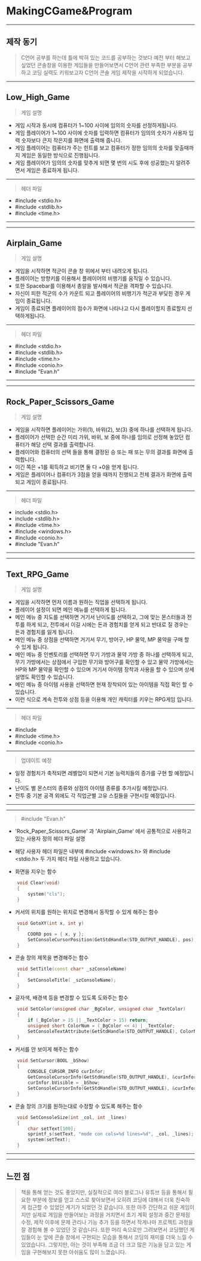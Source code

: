 # MakingCGame&Program
------------
## 제작 동기
> C언어 공부를 하는데 틀에 박혀 있는 코드를 공부하는 것보다 예전 부터 해보고 싶었던 콘솔창을 이용한 게임들을 만들어보면서 C언어 관련 부족한 부분을 공부하고 코딩 실력도 키워보고자
C언어 콘솔 게임 제작을 시작하게 되었습니다.
------------
## Low_High_Game
> 게임 설명
  + 게임 시작과 동시에 컴퓨터가 1~100 사이에 임의의 숫자를 선정하게됩니다.
  + 게임 플레이어가 1~100 사이에 숫자를 입력하면 컴퓨터가 임의의 숫자가 사용자 입력 숫자보다 큰지 작은지를 화면에 출력해 줍니다.
  + 게임 플레이어는 컴퓨터가 주는 힌트를 보고 컴퓨터가 정한 임의의 숫자를 맞출때까지 게임은 동일한 방식으로 진행됩니다.
  + 게임 플레이어가 임의의 숫자를 맞추게 되면 몇 번의 시도 후에 성공했는지 알려주면서 게임은 종료하게 됩니다.
 ------------
 > 헤더 파일
  + #include <stdio.h>
  + #include <stdlib.h>
  + #include <time.h>
 ------------
 ------------
 ## Airplain_Game
 > 게임 설명
  + 게임을 시작하면 적군이 콘솔 창 위에서 부터 내려오게 됩니다.
  + 플레이어는 방향키를 이용해서 플레이어의 비행기를 움직일 수 있습니다.
  + 또한 Spacebar를 이용해서 총알을 발사해서 적군을 격파할 수 있습니다. 
  + 자신이 피한 적군의 수가 카운트 되고 플레이어의 비행기가 적군과 부딪힌 경우 게임이 종료됩니다.
  + 게임이 종료되면 플레이어의 점수가 화면에 나타나고 다시 플레이할지 종료할지 선택하게됩니다.
------------
 > 헤더 파일
  + #include <stdio.h>
  + #include <stdlib.h>
  + #include <time.h>
  + #include <conio.h>
  + #include "Evan.h"
------------
------------
## Rock_Paper_Scissors_Game
> 게임 설명
  + 게임을 시작하면 플레이어는 가위(1), 바위(2), 보(3) 중에 하나를 선택하게 됩니다.
  + 플레이어가 선택한 순간 미리 가위, 바위, 보 중에 하나를 임의로 선정해 놓았던 컴퓨터가 해당 선택 결과를 출력합니다.
  + 플레이어와 컴퓨터의 선택 들을 통해 결정된 승 또는 패 또는 무의 결과를 화면에 출력합니다.
  + 이긴 쪽은 +1를 획득하고 비기면 둘 다 +0을 얻게 됩니다.
  + 게임은 플레이어나 컴퓨터가 3점을 얻을 때까지 진행되고 전체 결과가 화면에 출력되고 게임이 종료됩니다.
------------
 > 헤더 파일
  + include <stdio.h>
  + include <stdlib.h>
  + #include <time.h>
  + #include <windows.h>
  + #include <conio.h>
  + #include "Evan.h"
------------
------------
## Text_RPG_Game
> 게임 설명
  + 게임을 시작하면 먼저 이름과 원하는 직업을 선택하게 됩니다.
  + 플레이어 설정이 되면 메인 메뉴를 선택하게 됩니다.
  + 메인 메뉴 중 지도를 선택하면 거기서 난이도를 선택하고, 그에 맞는 몬스터들과 전투를 하게 되고, 전투에서 이길 시에는 돈과 경험치를 얻게 되고 반대로 질 경우는 돈과 경험치를 잃게 됩니다.
  + 메인 메뉴 중 상점을 선택하면 거기서 무기, 방어구, HP 물약, MP 물약을 구매 할 수 있게 됩니다.
  + 메인 메뉴 중 인벤토리를 선택하면 무기 가방과 물약 가방 중 하나를 선택하게 되고, 무기 가방에서는 상점에서 구입한 무기와 방어구를 확인할 수 있고 물약 가방에서는 HP와 MP 물약을 확인할 수 있으며 거기서 아이템 장착과 사용을 할 수 있으며 상세 설명도 확인할 수 있습니다.
  + 메인 메뉴 중 아이템 사용을 선택하면 현재 장착되어 있는 아이템을 직접 확인 할 수 있습니다.
  + 이런 식으로 계속 전투와 상점 등을 이용해 개인 캐릭터를 키우는 RPG게임 입니다.
------------
> 헤더 파일
  + #include <iostream>
  + #include <time.h>
  + #include <conio.h> 
------------
> 업데이트 예정
  + 일정 경험치가 축적되면 레벨업이 되면서 기본 능력치들의 증가를 구현 할 예정입니다.
  + 난이도 별 몬스터의 종류와 상점의 아이템 종류를 추가시킬 예정입니다.
  + 전투 중 기본 공격 외에도 각 직업군별 고유 스킬들을 구현시킬 예정입니다.
------------
------------
> #include "Evan.h"
  + 'Rock_Paper_Scissors_Game' 과 'Airplain_Game' 에서 공통적으로 사용하고 있는 사용자 정의 헤더 파일 설명
  + 해당 사용자 헤더 파일은 내부에 #include <windows.h> 와 #include <stdio.h> 두 가지 헤더 파일 사용하고 있습니다.
  
  + 화면을 지우는 함수
``` C++
    void Clear(void) 
    {
	    system("cls");
    }
```
+ 커서의 위치를 원하는 위치로 변경해서 동작할 수 있게 해주는 함수
``` C++
    void GotoXY(int x, int y)
    {
	    COORD pos = { x, y };
	    SetConsoleCursorPosition(GetStdHandle(STD_OUTPUT_HANDLE), pos);
    }
```
+ 콘솔 창의 제목을 변경해주는 함수
``` C++
    void SetTitle(const char* _szConsoleName)
    {
	    SetConsoleTitle( _szConsoleName);
    }
```
+  글자색, 배경색 등을 변경할 수 있도록 도와주는 함수
    
``` C++
    void SetColor(unsigned char _BgColor, unsigned char _TextColor)
    {
	    if (_BgColor > 15 || _TextColor > 15) return;
	    unsigned short ColorNum = (_BgColor << 4) | _TextColor;
	    SetConsoleTextAttribute(GetStdHandle(STD_OUTPUT_HANDLE), ColorNum);
    }
```
+ 커서를 안 보이게 해주는 함수
``` C++
    void SetCursor(BOOL _bShow)
    {
	    CONSOLE_CURSOR_INFO curInfor;
	    GetConsoleCursorInfo(GetStdHandle(STD_OUTPUT_HANDLE), &curInfor);
	    curInfor.bVisible = _bShow;
	    SetConsoleCursorInfo(GetStdHandle(STD_OUTPUT_HANDLE), &curInfor);
    }  
```
+ 콘솔 창의 크기를 원하는대로 수정할 수 있도록 해주는 함수
``` C++
    void SetConsoleSize(int _col, int _lines)
    { 
	    char setText[100];
	    sprintf_s(setText, "mode con cols=%d lines=%d", _col, _lines);
	    system(setText);
    }
```
------------
------------     
## 느낀 점
> 책을 통해 얻는 것도 좋았지만, 실질적으로 여러 블로그나 유튜브 등을 통해서 필요한 부분에 정보를 얻고 스스로 찾아보면서 오히려 코딩에 대해서 더욱 친숙하게 접근할 수 있었던 계기가
되었던 것 같습니다. 또한 아주 간단하고 쉬운 게임이지만 실제로 게임을 만들어보는 과정을 거치면서 초기 계획 설정과 중간 문제점 수정, 제작 이후에 문제 관리나 기능 추가 등을 하면서
작게나마 프로젝트 과정을 잘 경험해 볼 수 있었던 것 같습니다. 또한 머리 속으로만 그려보면서 코딩했던 게임들이 눈 앞에 콘솔 창에서 구현되는 모습을 통해서 코딩의 재미를 더욱 느낄 수
 있었습니다. 그렇지만, 아는 것이 부족해 조금 더 크고 많은 기능을 담고 있는 게임을 구현해보지 못한 아쉬움도 많이 느꼈습니다.






